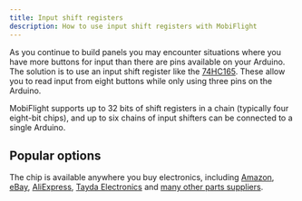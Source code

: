 ```yaml
---
title: Input shift registers
description: How to use input shift registers with MobiFlight
---
```


As you continue to build panels you may encounter situations where you have more buttons for input than there are pins available on your Arduino. The solution is to use an input shift register like the [74HC165](https://www.ti.com/product/SN74HC165). These allow you to read input from eight buttons while only using three pins on the Arduino.

MobiFlight supports up to 32 bits of shift registers in a chain (typically four eight-bit chips), and up to six chains of input shifters can be connected to a single Arduino.

## Popular options

The chip is available anywhere you buy electronics, including [Amazon](https://www.amazon.com/Bridgold-SN74HC165-74HC165-Parallel-Load-Registers/dp/B095KNTCKN/ref=sr_1_3?crid=293SFF21893S9&keywords=74hc165&qid=1641735408&sprefix=74hc16%2Caps%2C383&sr=8-3), [eBay](https://www.ebay.com/sch/i.html?_from=R40&_trksid=p2380057.m570.l1313&_nkw=74hc165&_sacat=0), [AliExpress](https://www.aliexpress.com/wholesale?catId=0&initiative_id=SB_20220109053846&SearchText=74hc165+dip), [Tayda Electronics](https://www.taydaelectronics.com/74hc165-74165-ic-8-bit-shift-register.html) and [many other parts suppliers](https://octopart.com/search?q=74HC165&currency=USD&specs=0&case_package=DIP&case_package=PDIP).
